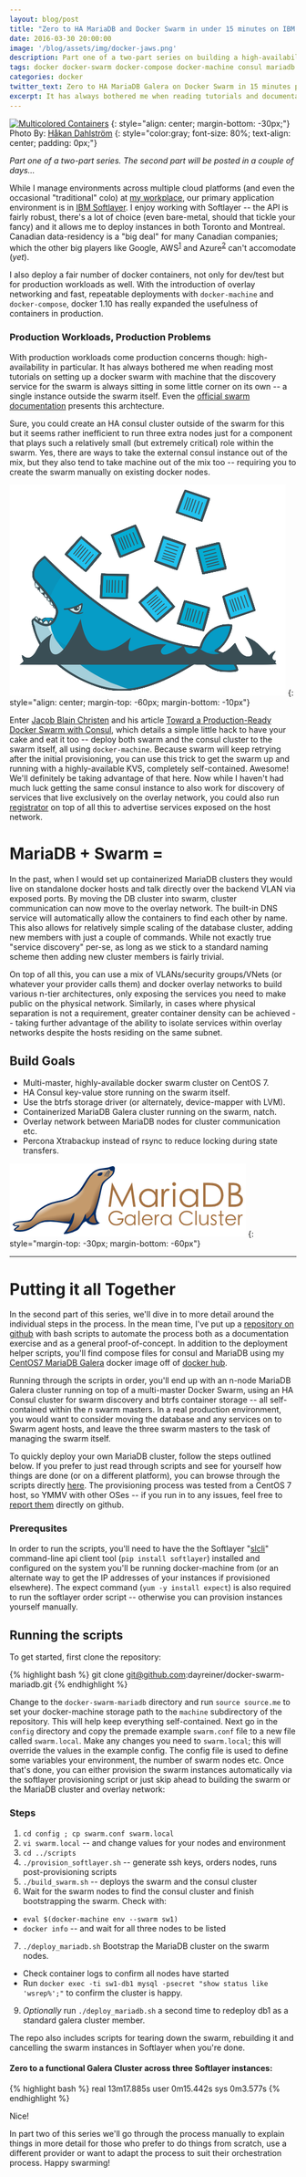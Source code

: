```yaml
---
layout: blog/post
title: "Zero to HA MariaDB and Docker Swarm in under 15 minutes on IBM Softlayer (or anywhere, really)<br />Part One" 
date: 2016-03-30 20:00:00
image: '/blog/assets/img/docker-jaws.png'
description: Part one of a two-part series on building a high-availability containerized MariaDB Galera cluster on top of a multi-master docker swarm in the cloud.
tags: docker docker-swarm docker-compose docker-machine consul mariadb softlayer
categories: docker 
twitter_text: Zero to HA MariaDB Galera on Docker Swarm in 15 minutes part one
excerpt: It has always bothered me when reading tutorials and documentation on setting up a docker swarm with machine, the discovery service for the swarm is always sitting on its own -- usually just a single instance sitting outside the swarm itself. Instead, let's run consul on top of the swarm itself, and deploy a containerized MariaDB Galera cluster on the swarm -- and let's do it in IBM Softlayer in under 15 minutes.
---
```

[![Multicolored Containers](https://farm4.staticflickr.com/3121/3144199355_d478f8c316_b.jpg)](https://www.flickr.com/photos/dahlstroms/3144199355)
{: style="align: center; margin-bottom: -30px;"}
Photo By: [Håkan Dahlström](https://www.flickr.com/photos/dahlstroms/)
{: style="color:gray; font-size: 80%; text-align: center; padding: 0px;"}

*Part one of a two-part series. The second part will be posted in a couple of days...*

While I manage environments across multiple cloud platforms (and even the occasional "traditional" colo) at [my workplace](https://k2digital.com), our primary application environment is in [IBM Softlayer](http://www.softlayer.com/). I enjoy working with Softlayer -- the API is fairly robust, there's a lot of choice (even bare-metal, should that tickle your fancy) and it allows me to deploy instances in both Toronto and Montreal. Canadian data-residency is a "big deal" for many Canadian companies; which the other big players like Google, AWS<sup>[1](https://aws.amazon.com/fr/blogs/aws/in-the-works-aws-region-in-canada/)</sup> and Azure<sup>[2](https://www.microsoft.com/en-ca/web/datacentre/default.aspx)</sup> can't accomodate (*yet*).

I also deploy a fair number of docker containers, not only for dev/test but for production workloads as well. With the introduction of overlay networking and fast, repeatable deployments with `docker-machine` and `docker-compose`, docker 1.10 has really expanded the usefulness of containers in production. 

### Production Workloads, Production Problems
With production workloads come production concerns though: high-availability in particular. It has always bothered me when reading most tutorials on setting up a docker swarm with machine that the discovery service for the swarm is always sitting in some little corner on its own -- a single instance outside the swarm itself. Even the [official swarm documentation](https://docs.docker.com/swarm/install-manual/) presents this archtecture. 

Sure, you could create an HA consul cluster outside of the swarm for this but it seems rather inefficient to run three extra nodes just for a component that plays such a relatively small (but extremely critical) role within the swarm. Yes, there are ways to take the external consul instance out of the mix, but they also tend to take machine out of the mix too -- requiring you to create the swarm manually on existing docker nodes. 

![Docker](/blog/assets/img/docker-jaws.png)
{: style="align: center; margin-top: -60px; margin-bottom: -10px"}

Enter [Jacob Blain Christen](https://medium.com/@dweomer) and his article [Toward a Production-Ready Docker Swarm with Consul](https://medium.com/on-docker/toward-a-production-ready-docker-swarm-cluster-with-consul-9ecd36533bb8#.fngyb759z), which details a simple little hack to have your cake and eat it too -- deploy both swarm and the consul cluster to the swarm itself, all using `docker-machine`. Because swarm will keep retrying after the initial provisioning, you can use this trick to get the swarm up and running with a highly-available KVS, completely self-contained. Awesome! We'll definitely be taking advantage of that here. Now while I haven't had much luck getting the same consul instance to also work for discovery of services that live exclusively on the overlay network, you could also run [registrator](http://gliderlabs.com/registrator/latest/) on top of all this to advertise services exposed on the host network.

# MariaDB + Swarm = <i class="fa fa-heart"></i>

In the past, when I would set up containerized MariaDB clusters they would live on standalone docker hosts and talk directly over the backend VLAN via exposed ports. By moving the DB cluster into swarm, cluster communication can now move to the overlay network. The built-in DNS service will automatically allow the containers to find each other by name. This also allows for relatively simple scaling of the database cluster, adding new members with just a couple of commands. While not exactly true "service discovery" per-se, as long as we stick to a standard naming scheme then adding new cluster members is fairly trivial. 

On top of all this, you can use a mix of VLANs/security groups/VNets (or whatever your provider calls them) and docker overlay networks to build various n-tier architectures, only exposing the services you need to make public on the physical network. Similarly, in cases where physical separation is not a requirement, greater container density can be achieved -- taking further advantage of the ability to isolate services within overlay networks despite the hosts residing on the same subnet.

## Build Goals 

- Multi-master, highly-available docker swarm cluster on CentOS 7.
- HA Consul key-value store running on the swarm itself.
- Use the btrfs storage driver (or alternately, device-mapper with LVM).
- Containerized MariaDB Galera cluster running on the swarm, natch.
- Overlay network between MariaDB nodes for cluster communication etc.
- Percona Xtrabackup instead of rsync to reduce locking during state transfers.

![MariaDB Galera](/blog/assets/img/mariadb-galera.png)
{: style="margin-top: -30px; margin-bottom: -60px"}

---

# Putting it all Together

In the second part of this series, we'll dive in to more detail around the individual steps in the process. In the mean time, I've put up a [repository on github](https://github.com/dayreiner/docker-swarm-mariadb) with bash scripts to automate the process both as a documentation exercise and as a general proof-of-concept. In addition to the deployment helper scripts, you'll find compose files for consul and MariaDB using my [CentOS7 MariaDB Galera](https://hub.docker.com/r/dayreiner/centos7-mariadb-10.1-galera/) docker image off of [docker hub](https://hub.docker.com). 

Running through the scripts in order, you'll end up with an n-node MariaDB Galera cluster running on top of a multi-master Docker Swarm, using an HA Consul cluster for swarm discovery and btrfs container storage -- all self-contained within the *n* swarm masters. In a real production environment, you would want to consider moving the database and any services on to Swarm agent hosts, and leave the three swarm masters to the task of managing the swarm itself.

To quickly deploy your own MariaDB cluster, follow the steps outlined below. If you prefer to just read through scripts and see for yourself how things are done (or on a different platform), you can browse through the scripts directly [here](https://github.com/dayreiner/docker-swarm-mariadb/tree/master/scripts). The provisioning process was tested from a CentOS 7 host, so YMMV with other OSes -- if you run in to any issues, feel free to [report them](https://github.com/dayreiner/docker-swarm-mariadb/issues) directly on github.

### Prerequsites
In order to run the scripts, you'll need to have the the Softlayer "[slcli](https://github.com/softlayer/softlayer-python)" command-line api client tool (`pip install softlayer`) installed and configured on the system you'll be running docker-machine from (or an alternate way to get the IP addresses of your instances if provisioned elsewhere). The expect command (`yum -y install expect`) is also required to run the softlayer order script -- otherwise you can provision instances yourself manually.

## Running the scripts
To get started, first clone the repository:

{% highlight bash %}
git clone git@github.com:dayreiner/docker-swarm-mariadb.git
{% endhighlight %}

Change to the `docker-swarm-mariadb` directory and run `source source.me` to set your docker-machine storage path to the `machine` subdirectory of the repository. This will help keep everything self-contained. Next go in the `config` directory and copy the premade example `swarm.conf` file to a new file called `swarm.local`. Make any changes you need to `swarm.local`; this will override the values in the example config. The config file is used to define some variables your environment, the number of swarm nodes etc. Once that's done, you can either provision the swarm instances automatically via the softlayer provisioning script or just skip ahead to building the swarm or the MariaDB cluster and overlay network:

### Steps
1. `cd config ; cp swarm.conf swarm.local`
2. `vi swarm.local` -- and change values for your nodes and environment
3. `cd ../scripts`
4. `./provision_softlayer.sh` -- generate ssh keys, orders nodes, runs post-provisioning scripts
5. `./build_swarm.sh` -- deploys the swarm and the consul cluster
6. Wait for the swarm nodes to find the consul cluster and finish bootstrapping the swarm. Check with:
 - `eval $(docker-machine env --swarm sw1)`
 - `docker info` -- and wait for all three nodes to be listed
7. `./deploy_mariadb.sh` Bootstrap the MariaDB cluster on the swarm nodes. 
 - Check container logs to confirm all nodes have started
 - Run `docker exec -ti sw1-db1 mysql -psecret "show status like 'wsrep%';"` to confirm the cluster is happy.
9. *Optionally* run `./deploy_mariadb.sh` a second time to redeploy db1 as a standard galera cluster member.

The repo also includes scripts for tearing down the swarm, rebuilding it and cancelling the swarm instances in Softlayer when you're done. 

#### Zero to a functional Galera Cluster across three Softlayer instances:

{% highlight bash %}
    real    13m17.885s
    user    0m15.442s
    sys     0m3.577s
{% endhighlight %}

Nice! 

In part two of this series we'll go through the process manually to explain things in more detail for those who prefer to do things from scratch, use a different provider or want to adapt the process to suit their orchestration process. Happy swarming!

